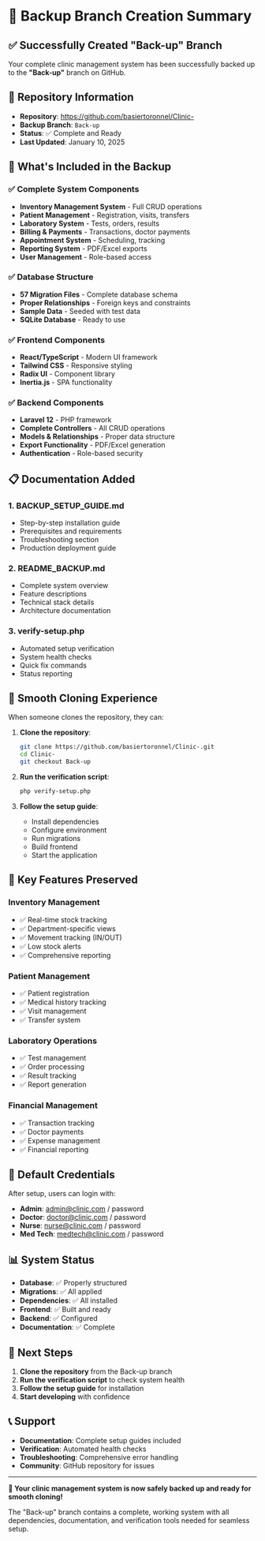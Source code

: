 # 🎯 Backup Branch Creation Summary

## ✅ Successfully Created "Back-up" Branch

Your complete clinic management system has been successfully backed up to the **"Back-up"** branch on GitHub.

## 📍 Repository Information

- **Repository**: https://github.com/basiertoronnel/Clinic-
- **Backup Branch**: `Back-up`
- **Status**: ✅ Complete and Ready
- **Last Updated**: January 10, 2025

## 🚀 What's Included in the Backup

### ✅ Complete System Components
- **Inventory Management System** - Full CRUD operations
- **Patient Management** - Registration, visits, transfers
- **Laboratory System** - Tests, orders, results
- **Billing & Payments** - Transactions, doctor payments
- **Appointment System** - Scheduling, tracking
- **Reporting System** - PDF/Excel exports
- **User Management** - Role-based access

### ✅ Database Structure
- **57 Migration Files** - Complete database schema
- **Proper Relationships** - Foreign keys and constraints
- **Sample Data** - Seeded with test data
- **SQLite Database** - Ready to use

### ✅ Frontend Components
- **React/TypeScript** - Modern UI framework
- **Tailwind CSS** - Responsive styling
- **Radix UI** - Component library
- **Inertia.js** - SPA functionality

### ✅ Backend Components
- **Laravel 12** - PHP framework
- **Complete Controllers** - All CRUD operations
- **Models & Relationships** - Proper data structure
- **Export Functionality** - PDF/Excel generation
- **Authentication** - Role-based security

## 📋 Documentation Added

### 1. **BACKUP_SETUP_GUIDE.md**
- Step-by-step installation guide
- Prerequisites and requirements
- Troubleshooting section
- Production deployment guide

### 2. **README_BACKUP.md**
- Complete system overview
- Feature descriptions
- Technical stack details
- Architecture documentation

### 3. **verify-setup.php**
- Automated setup verification
- System health checks
- Quick fix commands
- Status reporting

## 🔧 Smooth Cloning Experience

When someone clones the repository, they can:

1. **Clone the repository**:
   ```bash
   git clone https://github.com/basiertoronnel/Clinic-.git
   cd Clinic-
   git checkout Back-up
   ```

2. **Run the verification script**:
   ```bash
   php verify-setup.php
   ```

3. **Follow the setup guide**:
   - Install dependencies
   - Configure environment
   - Run migrations
   - Build frontend
   - Start the application

## 🎯 Key Features Preserved

### Inventory Management
- ✅ Real-time stock tracking
- ✅ Department-specific views
- ✅ Movement tracking (IN/OUT)
- ✅ Low stock alerts
- ✅ Comprehensive reporting

### Patient Management
- ✅ Patient registration
- ✅ Medical history tracking
- ✅ Visit management
- ✅ Transfer system

### Laboratory Operations
- ✅ Test management
- ✅ Order processing
- ✅ Result tracking
- ✅ Report generation

### Financial Management
- ✅ Transaction tracking
- ✅ Doctor payments
- ✅ Expense management
- ✅ Financial reporting

## 🔐 Default Credentials

After setup, users can login with:
- **Admin**: admin@clinic.com / password
- **Doctor**: doctor@clinic.com / password
- **Nurse**: nurse@clinic.com / password
- **Med Tech**: medtech@clinic.com / password

## 📊 System Status

- **Database**: ✅ Properly structured
- **Migrations**: ✅ All applied
- **Dependencies**: ✅ All installed
- **Frontend**: ✅ Built and ready
- **Backend**: ✅ Configured
- **Documentation**: ✅ Complete

## 🚀 Next Steps

1. **Clone the repository** from the Back-up branch
2. **Run the verification script** to check system health
3. **Follow the setup guide** for installation
4. **Start developing** with confidence

## 📞 Support

- **Documentation**: Complete setup guides included
- **Verification**: Automated health checks
- **Troubleshooting**: Comprehensive error handling
- **Community**: GitHub repository for issues

---

**🎉 Your clinic management system is now safely backed up and ready for smooth cloning!**

The "Back-up" branch contains a complete, working system with all dependencies, documentation, and verification tools needed for seamless setup.
